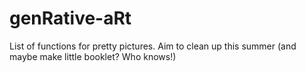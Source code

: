 # genRative-aRt
List of functions for pretty pictures. Aim to clean up this summer (and maybe make little booklet? Who knows!)
